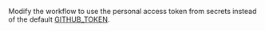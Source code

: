 Modify the workflow to use the personal access token from secrets instead of the default [GITHUB_TOKEN](https://github.com/settings/tokens).
